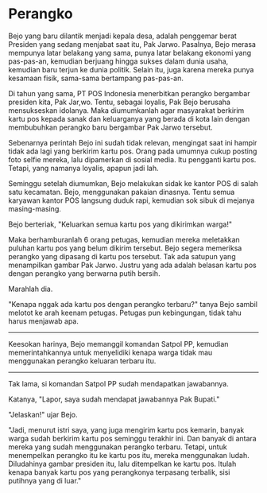 # Perangko



Bejo yang baru dilantik menjadi kepala desa, adalah penggemar berat Presiden yang sedang menjabat saat itu, Pak Jarwo. Pasalnya, Bejo merasa mempunya latar belakang yang sama, punya latar belakang ekonomi yang pas-pas-an, kemudian berjuang hingga sukses dalam dunia usaha, kemudian baru terjun ke dunia politik. Selain itu, juga karena mereka punya kesamaan fisik, sama-sama bertampang pas-pas-an.

Di tahun yang sama, PT POS Indonesia menerbitkan perangko bergambar presiden kita, Pak Jar,wo. Tentu, sebagai loyalis, Pak Bejo berusaha mensukseskan idolanya. Maka diumumkanlah agar masyarakat berkirim kartu pos kepada sanak dan keluarganya yang berada di kota lain dengan membubuhkan perangko baru bergambar Pak Jarwo tersebut.

Sebenarnya perintah Bejo ini sudah tidak relevan, mengingat saat ini hampir tidak ada lagi yang berkirim kartu pos. Orang pada umumnya cukup posting foto selfie mereka, lalu dipamerkan di sosial media. Itu pengganti kartu pos. Tetapi, yang namanya loyalis, apapun jadi lah.

Seminggu setelah diumumkan, Bejo melakukan sidak ke kantor POS di salah satu kecamatan. Bejo, menggunakan pakaian dinasnya. Tentu semua karyawan kantor POS langsung duduk rapi, kemudian sok sibuk di mejanya masing-masing.

Bejo berteriak, "Keluarkan semua kartu pos yang dikirimkan warga!"

Maka berhamburanlah 6 orang petugas, kemudian mereka meletakkan puluhan kartu pos yang belum dikirim tersebut. Bejo segera memeriksa perangko yang dipasang di kartu pos tersebut. Tak ada satupun yang menampilkan gambar Pak Jarwo. Justru yang ada adalah belasan kartu pos dengan perangko yang berwarna putih bersih.

Marahlah dia.

"Kenapa nggak ada kartu pos dengan perangko terbaru?" tanya Bejo sambil melotot ke arah keenam petugas. Petugas pun kebingungan, tidak tahu harus menjawab apa.

***

Keesokan harinya, Bejo memanggil komandan Satpol PP, kemudian memerintahkannya untuk menyelidiki kenapa warga tidak mau menggunakan perangko keluaran terbaru itu.

***

Tak lama, si komandan Satpol PP sudah mendapatkan jawabannya.

Katanya, "Lapor, saya sudah mendapat jawabannya Pak Bupati."

"Jelaskan!" ujar Bejo.

"Jadi, menurut istri saya, yang juga mengirim kartu pos kemarin, banyak warga sudah berkirim kartu pos seminggu terakhir ini. Dan banyak di antara mereka yang sudah menggunakan perangko terbaru. Tetapi, untuk menempelkan perangko itu ke kartu pos itu, mereka menggunakan ludah. Diludahinya gambar presiden itu, lalu ditempelkan ke kartu pos. Itulah kenapa banyak kartu pos yang perangkonya terpasang terbalik, sisi putihnya yang di luar."

